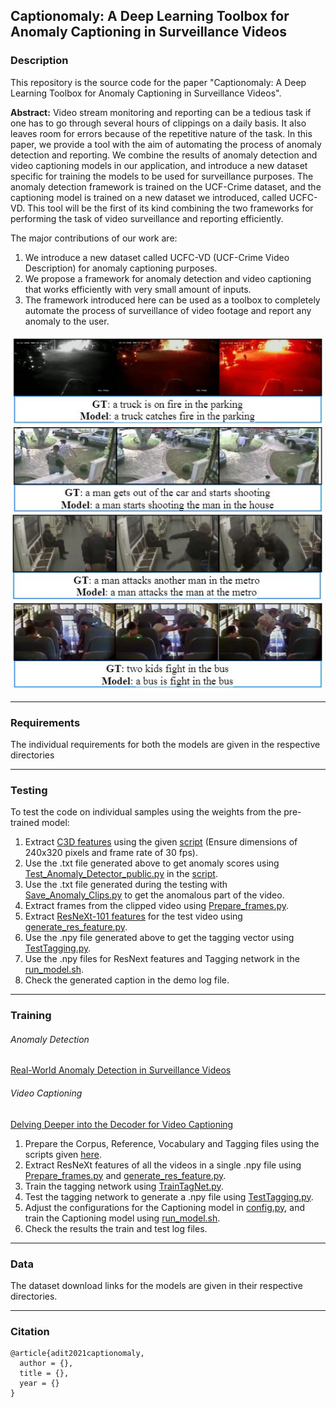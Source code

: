 ## Captionomaly: A Deep Learning Toolbox for Anomaly Captioning in Surveillance Videos

### <a name = "Description"> </a> Description
This repository is the source code for the paper "Captionomaly: A Deep Learning Toolbox for Anomaly Captioning in Surveillance Videos". 

**Abstract:** Video stream monitoring and reporting can be a tedious task if one has to go through several hours of clippings on a daily basis. It also leaves room for errors because of the repetitive nature of the task. In this paper, we provide a tool with the aim of automating the process of anomaly detection and reporting. We combine the results of anomaly detection and video captioning models in our application, and introduce a new dataset specific for training the models to be used for surveillance purposes. The anomaly detection framework is trained on the UCF-Crime dataset, and the captioning model is trained on a new dataset we introduced, called UCFC-VD. This tool will be the first of its kind combining the two frameworks for performing the task of video surveillance and reporting efficiently.

The major contributions of our work are:

1. We introduce a new dataset called UCFC-VD (UCF-Crime Video Description) for anomaly captioning purposes.
2. We propose a framework for anomaly detection and video captioning that works efficiently with very small amount of inputs.
3. The framework introduced here can be used as a toolbox to completely automate the process of surveillance of video footage and report any anomaly to the user.

![Caption Result](Video_Captioning/Delving_Deeper_into_the_Decoder_for_Video_Captioning/Results/CaptionResult.JPG)

---

### <a name = "Requirements"> </a> Requirements
The individual requirements for both the models are given in the respective directories

---

### <a name = "Testing"> </a> Testing

To test the code on individual samples using the weights from the pre-trained model:

1. Extract [C3D features](https://github.com/facebookarchive/C3D) using the given [script](https://github.com/Adit31/Captionomaly-Deep-Learning-Toolbox-for-Anomaly-Captioning/blob/main/Anomaly_Detection/Feature_Extractor/Feature_Extractor.ipynb) (Ensure dimensions of 240x320 pixels and frame rate of 30 fps).
2. Use the .txt file generated above to get anomaly scores using [Test_Anomaly_Detector_public.py](https://github.com/Adit31/Captionomaly-Deep-Learning-Toolbox-for-Anomaly-Captioning/blob/main/Anomaly_Detection/Test_Anomaly_Detector_public.py) in the [script](https://github.com/Adit31/Captionomaly-Deep-Learning-Toolbox-for-Anomaly-Captioning/blob/main/Anomaly_Detection/CCTV_Anomaly.ipynb).
3. Use the .txt file generated during the testing with [Save_Anomaly_Clips.py](https://github.com/Adit31/Captionomaly-Deep-Learning-Toolbox-for-Anomaly-Captioning/blob/main/Anomaly_Detection/Save_Anomaly_Clips.py) to get the anomalous part of the video.
4. Extract frames from the clipped video using [Prepare_frames.py](https://github.com/Adit31/Captionomaly-Deep-Learning-Toolbox-for-Anomaly-Captioning/blob/main/Video_Captioning/Feature_Extractor/Prepare_frames.py).
5. Extract [ResNeXt-101 features](https://github.com/taehoonlee/tensornets) for the test video using [generate_res_feature.py](https://github.com/Adit31/Captionomaly-Deep-Learning-Toolbox-for-Anomaly-Captioning/blob/main/Video_Captioning/Feature_Extractor/generate_res_feature.py).
6. Use the .npy file generated above to get the tagging vector using [TestTagging.py](https://github.com/Adit31/Captionomaly-Deep-Learning-Toolbox-for-Anomaly-Captioning/blob/main/Video_Captioning/Tagging_Network/TestTagging.py).
7. Use the .npy files for ResNext features and Tagging network in the [run_model.sh](https://github.com/Adit31/Captionomaly-Deep-Learning-Toolbox-for-Anomaly-Captioning/blob/main/Video_Captioning/Delving_Deeper_into_the_Decoder_for_Video_Captioning/run_model.sh).
8. Check the generated caption in the demo log file.

---

### <a name = "Training"> </a>Training
###### Anomaly Detection 
[Real-World Anomaly Detection in Surveillance Videos](https://github.com/WaqasSultani/AnomalyDetectionCVPR2018)

###### Video Captioning
[Delving Deeper into the Decoder for Video Captioning](https://github.com/WingsBrokenAngel/delving-deeper-into-the-decoder-for-video-captioning#requirement)


1. Prepare the Corpus, Reference, Vocabulary and Tagging files using the scripts given [here](https://github.com/Adit31/Captionomaly-Deep-Learning-Toolbox-for-Anomaly-Captioning/tree/main/Video_Captioning/Data_Preparation/Scripts).
2. Extract ResNeXt features of all the videos in a single .npy file using [Prepare_frames.py](https://github.com/Adit31/Captionomaly-Deep-Learning-Toolbox-for-Anomaly-Captioning/blob/main/Video_Captioning/Feature_Extractor/Prepare_frames.py) and [generate_res_feature.py](https://github.com/Adit31/Captionomaly-Deep-Learning-Toolbox-for-Anomaly-Captioning/blob/main/Video_Captioning/Feature_Extractor/generate_res_feature.py).
3. Train the tagging network using [TrainTagNet.py](https://github.com/Adit31/Captionomaly-Deep-Learning-Toolbox-for-Anomaly-Captioning/blob/main/Video_Captioning/Tagging_Network/TrainTagNet.py).
4. Test the tagging network to generate a .npy file using [TestTagging.py](https://github.com/Adit31/Captionomaly-Deep-Learning-Toolbox-for-Anomaly-Captioning/blob/main/Video_Captioning/Tagging_Network/TestTagging.py).
6. Adjust the configurations for the Captioning model in [config.py](https://github.com/Adit31/Captionomaly-Deep-Learning-Toolbox-for-Anomaly-Captioning/blob/main/Video_Captioning/Delving_Deeper_into_the_Decoder_for_Video_Captioning/config.py), and train the Captioning model using [run_model.sh](https://github.com/Adit31/Captionomaly-Deep-Learning-Toolbox-for-Anomaly-Captioning/blob/main/Video_Captioning/Delving_Deeper_into_the_Decoder_for_Video_Captioning/run_model.sh).
7. Check the results the train and test log files.

---

### <a name = "Data"> </a> Data
The dataset download links for the models are given in their respective directories.

---

### <a name = "Citation"> </a> Citation
```
@article{adit2021captionomaly,
  author = {},
  title = {},
  year = {}
}
```
